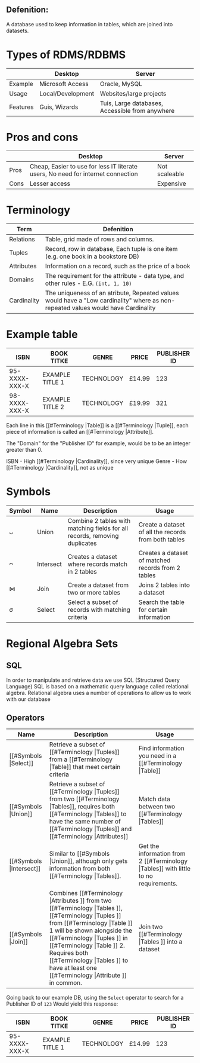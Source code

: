 ## Defenition:
A database used to keep information in tables, which are joined into datasets.

# Types of RDMS/RDBMS
| | Desktop | Server |
|--------|  --------- |---------|
| Example | Microsoft Access | Oracle, MySQL |
| Usage | Local/Development | Websites/large projects |
| Features | Guis, Wizards| Tuis, Large databases, Accessible from anywhere |

# Pros and cons
|  | Desktop | Server |
| ------ | ------ | -------|
| Pros| Cheap, Easier to use for less IT literate users, No need for internet connection | Not scaleable |
| Cons| Lesser access | Expensive |

# Terminology
| Term | Defenition |
| -----| -------|
| Relations | Table, grid made of rows and columns. |
| Tuples | Record, row in database, Each tuple is one item (e.g. one book in a bookstore DB) |
| Attributes | Information on a record, such as the price of a book|
| Domains | The requirement for the attribute - data type, and other rules - E.G. `(int, 1, 10)`
| Cardinality | The uniqueness of an atribute, Repeated values would have a "Low cardinality" where as non-repeated values would have Cardinality

# Example table
| ISBN | BOOK TITKE | GENRE | PRICE | PUBLISHER ID |
| -----| ------| ------| -----| -----|
| 95-XXXX-XXX-X | EXAMPLE TITLE 1 | TECHNOLOGY | £14.99 | 123|
| 98-XXXX-XXX-X | EXAMPLE TITLE 2 | TECHNOLOGY | £19.99 | 321|

Each line in this [[#Terminology |Table]] is a [[#Terminology |Tuple]], each piece of information is called an [[#Terminology |Attribute]].

The "Domain" for the "Publisher ID" for example, would be to be an integer greater than 0.

ISBN - High [[#Terminology |Cardinality]], since very unique
Genre - How [[#Terminology |Cardinality]], not as unique

# Symbols

| Symbol | Name | Description | Usage |
| ----| ----| ----| ----|
| ᴗ | Union | Combine 2 tables with matching fields for all records, removing duplicates | Create a dataset of all the records from both tables |
| ᴖ | Intersect | Creates a dataset where records match in 2 tables | Creates a dataset of matched records from 2 tables |
| ⋈ | Join | Create a dataset from two or more tables | Joins 2 tables into a dataset |
| σ | Select | Select a subset of records with matching criteria | Search the table for certain information |

# Regional Algebra Sets
## SQL
In order to manipulate and retrieve data we use SQL (Structured Query Language)
SQL is based on a mathematic query language called relational algebra. Relational algebra uses a number of operations to allow us to work with our database

## Operators
| Name | Description | Usage |
|---| --- | ---|
|[[#Symbols \|Select]] | Retrieve a subset of [[#Terminology \|Tuples]] from a [[#Terminology \|Table]] that meet certain criteria | Find information you need in a [[#Terminology \|Table]] |
|[[#Symbols \|Union]] | Retrieve a subset of [[#Terminology \|Tuples]] from two [[#Terminology \|Tables]], requires both [[#Terminology \|Tables]] to have the same number of [[#Terminology \|Tuples]] and [[#Terminology \|Attributes]]| Match data between two [[#Terminology \|Tables]]
|[[#Symbols \|Intersect]] | Similar to [[#Symbols \|Union]], although only gets information from both [[#Terminology \|Tables]]. | Get the information from 2 [[#Terminology \|Tables]] with little to no requirements.
|[[#Symbols \|Join]] | Combines [[#Terminology \|Attributes ]] from two [[#Terminology \|Tables ]], [[#Terminology \|Tuples ]] from [[#Terminology \|Table ]] 1 will be shown alongside the [[#Terminology \|Tuples ]] in [[#Terminology \|Table ]] 2. Requires both [[#Terminology \|Tables ]] to have at least one [[#Terminology \|Attribute ]] in common. | Join two [[#Terminology \|Tables ]] into a dataset|
Going back to our example DB, using the `Select` operator to search for a Publisher ID of `123` Would yield this response:

| ISBN | BOOK TITKE | GENRE | PRICE | PUBLISHER ID |
| -----| ------| ------| -----| -----|
| 95-XXXX-XXX-X | EXAMPLE TITLE 1 | TECHNOLOGY | £14.99 | 123|
